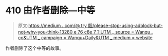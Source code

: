 # 410 由作者删除—中等

> 原文:[https://medium . com/@ try 胆/please-stop-using-adblock-but-not-why-you-think-13280 e 76 c8e 7？UTM _ source = Wanqu . co&UTM _ campaign = Wanqu+Daily&UTM _ medium = website](https://medium.com/@trybravery/please-stop-using-adblock-but-not-why-you-think-13280e76c8e7?utm_source=wanqu.co&utm_campaign=Wanqu+Daily&utm_medium=website)

作者删除了这个中等的故事。